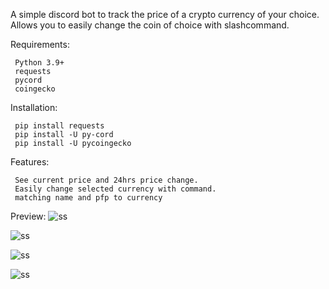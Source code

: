 A simple discord bot to track the price of a crypto currency of your choice.
Allows you to easily change the coin of choice with slashcommand.

Requirements:
```
 Python 3.9+
 requests
 pycord
 coingecko
```

Installation:
```
 pip install requests
 pip install -U py-cord
 pip install -U pycoingecko
```

Features:
```
 See current price and 24hrs price change.
 Easily change selected currency with command.
 matching name and pfp to currency
```

Preview:
![ss](https://i.imgur.com/xGz8L2A.jpg)

![ss](https://i.imgur.com/2A1b1t7.jpg)

![ss](https://i.imgur.com/uqK3SN0.jpg)

![ss](https://i.imgur.com/XZ4Ir9m.jpg)

